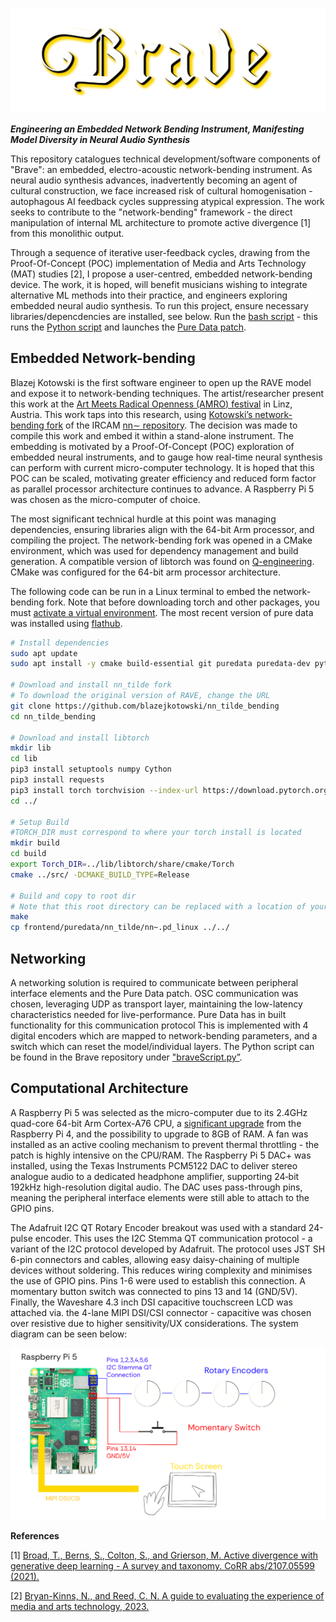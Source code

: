 ![Logo designed for Brave synthesiser](braveLogo.png)

***Engineering an Embedded Network Bending Instrument, Manifesting Model Diversity in Neural Audio Synthesis***

This repository catalogues technical development/software components of "Brave": an embedded, electro-acoustic network-bending instrument. As neural audio synthesis advances, inadvertently becoming an agent of cultural construction, we face increased risk of cultural homogenisation - autophagous AI feedback cycles suppressing atypical expression. The work seeks to contribute to the "network-bending" framework - the direct manipulation of internal ML architecture to promote active divergence [1] from this monolithic output. 

Through a sequence of iterative user-feedback cycles, drawing from the Proof-Of-Concept (POC) implementation of Media and Arts Technology (MAT) studies [2], I propose a user-centred, embedded network-bending device. The work, it is hoped, will benefit musicians wishing to integrate alternative ML methods into their practice, and engineers exploring embedded neural audio synthesis. To run this project, ensure necessary libraries/depencdencies are installed, see below. Run the [bash script](bashScript/braveBash.sh) - this runs the [Python script](pythonScript/braveScript.py) and launches the [Pure Data patch](pureData/bravePatch.pd).

## Embedded Network-bending

Blazej Kotowski is the first software engineer to open up the RAVE model and expose it to network-bending techniques. The artist/researcher present this work at the [Art Meets Radical Openness (AMRO) festival](https://radical-openness.org/en) in Linz, Austria. This work taps into this research, using [Kotowski’s network-bending fork](https://github.com/blazejkotowski/nn_tilde_bending) of the IRCAM [nn∼ repository](https://github.com/acids-ircam/RAVE). The decision was made to compile this work and embed it within a stand-alone instrument. The embedding is motivated by a Proof-Of-Concept (POC) exploration of embedded neural instruments, and to gauge how real-time neural synthesis can perform with current micro-computer technology. It is hoped that this POC can be scaled, motivating greater efficiency and reduced form factor as parallel processor architecture continues to advance. A Raspberry Pi 5 was chosen as the micro-computer of choice.

The most significant technical hurdle at this point was managing dependencies, ensuring libraries align with the 64-bit Arm processor, and compiling the project. The network-bending fork was opened in a CMake environment, which was used for dependency management and build generation. A compatible version of libtorch was found on [Q-engineering](https://qengineering.eu/install%20pytorch%20on%20raspberry%20pi%205.html). CMake was configured for the 64-bit arm processor architecture. 

The following code can be run in a Linux terminal to embed the network-bending fork. Note that before downloading torch and other packages, you must [activate a virtual environment](https://www.youtube.com/watch?v=DuyuAPJBEaE&t=100s). The most recent version of pure data was installed using [flathub](https://flathub.org/apps/info.puredata.Pd).

```bash
# Install dependencies
sudo apt update
sudo apt install -y cmake build-essential git puredata puredata-dev python3 python3-pip

# Download and install nn_tilde fork
# To download the original version of RAVE, change the URL
git clone https://github.com/blazejkotowski/nn_tilde_bending
cd nn_tilde_bending

# Download and install libtorch
mkdir lib
cd lib
pip3 install setuptools numpy Cython
pip3 install requests
pip3 install torch torchvision --index-url https://download.pytorch.org/whl/cpu
cd ../

# Setup Build
#TORCH_DIR must correspond to where your torch install is located
mkdir build
cd build
export Torch_DIR=../lib/libtorch/share/cmake/Torch
cmake ../src/ -DCMAKE_BUILD_TYPE=Release

# Build and copy to root dir
# Note that this root directory can be replaced with a location of your choice
make
cp frontend/puredata/nn_tilde/nn~.pd_linux ../../
```

## Networking

A networking solution is required to communicate between peripheral interface elements and the Pure Data patch. OSC communication was chosen, leveraging UDP as transport layer, maintaining the low-latency characteristics needed for live-performance. Pure Data has in built functionality for this communication protocol This is implemented with 4 digital encoders which are mapped to network-bending parameters, and a switch which can reset the model/individual layers. The Python script can be found in the Brave repository under ["braveScript.py”](pythonScript/braveScript.py).

## Computational Architecture

A Raspberry Pi 5 was selected as the micro-computer due to its 2.4GHz quad-core 64-bit Arm Cortex-A76 CPU, a [significant upgrade](https://www.pocket-lint.com/raspberry-pi-5-vs-4/) from the Raspberry Pi 4, and the possibility to upgrade to 8GB of RAM. A fan was installed as an active cooling mechanism to prevent thermal throttling - the patch is highly intensive on the CPU/RAM. The Raspberry Pi 5 DAC+ was installed, using the Texas Instruments PCM5122 DAC to deliver stereo analogue audio to a dedicated headphone amplifier, supporting 24‑bit 192kHz high-resolution digital audio. The DAC uses pass-through pins, meaning the peripheral interface elements were still able to attach to the GPIO pins.

The Adafruit I2C QT Rotary Encoder breakout was used with a standard 24-pulse encoder. This uses the I2C Stemma QT communication protocol - a variant of the I2C protocol developed by Adafruit. The protocol uses JST SH 6-pin connectors and cables, allowing easy daisy-chaining of multiple devices without soldering. This reduces wiring complexity and minimises the use of GPIO pins. Pins 1-6 were used to establish this connection. A momentary button switch was connected to pins 13 and 14 (GND/5V). Finally, the Waveshare 4.3 inch DSI capacitive touchscreen LCD was attached via. the 4-lane MIPI DSI/CSI connector - capacitive was chosen over resistive due to higher sensitivity/UX considerations. The system diagram can be seen below:

![systemDiagram](systemDiagram.png)

**References**  

[1] [Broad, T., Berns, S., Colton, S., and Grierson, M. Active divergence with generative deep learning - A survey and taxonomy. CoRR abs/2107.05599 (2021).](https://www.researchgate.net/publication/353208260_Active_Divergence_with_Generative_Deep_Learning_--_A_Survey_and_Taxonomy)

[2] [Bryan-Kinns, N., and Reed, C. N. A guide to evaluating the experience of media and arts technology, 2023.](https://arxiv.org/abs/2311.07490)